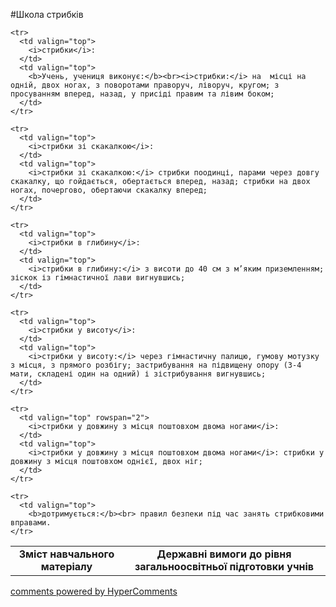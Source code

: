 <div id="hypercomments_widget" class="js-hypercomments-widget invisible"></div>

#Школа стрибків

<table>
  <body>
    <tr>
      <td align="center" valign="top">
        <b>Зміст навчального матеріалу</b>
      </td>
      <td align="center" valign="top">
        <b>Державні вимоги до рівня загальноосвітньої підготовки учнів</b>
      </td>
    </tr>

    <tr>
      <td valign="top">
        <i>стрибки</i>:
      </td>
      <td valign="top">
        <b>Учень, учениця виконує:</b><br><i>стрибки:</i> на  місці на одній, двох ногах, з поворотами праворуч, ліворуч, кругом; з просуванням вперед, назад, у присіді правим та лівим боком;
      </td>
    </tr>

    <tr>
      <td valign="top">
        <i>стрибки зі скакалкою</i>:
      </td>
      <td valign="top">
        <i>cтрибки зі скакалкою:</i> стрибки поодинці, парами через довгу скакалку, що гойдається, обертається вперед, назад; стрибки на двох ногах, почергово, обертаючи скакалку вперед;
      </td>
    </tr>

    <tr>
      <td valign="top">
        <i>стрибки в глибину</i>:
      </td>
      <td valign="top">
        <i>стрибки в глибину:</i> з висоти до 40 см з м’яким приземленням; зіскок із гімнастичної лави вигнувшись;
      </td>
    </tr>

    <tr>
      <td valign="top">
        <i>стрибки у висоту</i>:
      </td>
      <td valign="top">
        <i>стрибки у висоту:</i> через гімнастичну палицю, гумову мотузку з місця, з прямого розбігу; застрибування на підвищену опору (3-4 мати, складені один на одний) і зістрибування вигнувшись;
      </td>
    </tr>

    <tr>
      <td valign="top" rowspan="2">
        <i>стрибки у довжину з місця поштовхом двома ногами</i>:
      </td>
      <td valign="top">
        <i>стрибки у довжину з місця поштовхом двома ногами</i>: стрибки у довжину з місця поштовхом однієї, двох ніг;
      </td>
    </tr>

    <tr>
      <td valign="top">
        <b>дотримується:</b><br> правил безпеки під час занять стрибковими вправами.
    </tr>
  </body>
</table>

<div class="js-hypercomments-container">
    <a href="http://hypercomments.com" class="hc-link" title="comments widget">comments powered by HyperComments</a>
</div>